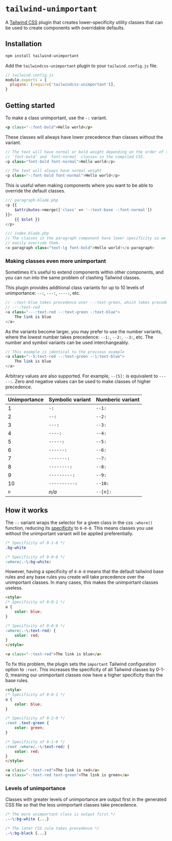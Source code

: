 # `tailwind-unimportant`
A [Tailwind CSS] plugin that creates lower-specificity utility classes that can
be used to create components with overridable defaults.

## Installation

```sh
npm install tailwind-unimportant
```

Add the `tailwindcss-unimportant` plugin to your `tailwind.config.js` file.

```js
// tailwind.config.js
module.exports = {
  plugins: [require('tailwindcss-unimportant')],
}
```

## Getting started

To make a class unimportant, use the `-:` variant.

```html
<p class="-:font-bold">Hello world</p>
```

These classes will always have lower precedence than classes without the variant.

```php
// The text will have normal or bold weight depending on the order of the
// `font-bold` and `font-normal` classes in the compiled CSS.
<p class="font-bold font-normal">Hello world</p>

// The text will always have normal weight
<p class="-:font-bold font-normal">Hello world</p>
```

This is useful when making components where you want to be able to override the
default classes.

```php
/// paragraph.blade.php
<p {{ 
    $attributes->merge(['class' => '-:text-base -:font-normal'])
}}>
    {{ $slot }}
</p>

/// index.blade.php
// The classes in the paragraph component have lower specificity so we can
// easily override them.
<x-paragraph class="text-lg font-bold">Hello world!</x-paragraph>
```

### Making classes even more unimportant

Sometimes it's useful to extend components within other components, and you can
run into the same problem of clashing Tailwind classes.

This plugin provides additional class variants for up to 10 levels of
unimportance: `--:`, `---:`, `----:`, etc. 

```php
// -:text-blue takes precedence over --:text-green, which takes precedence over
// ---:text-red
<a class="---:text-red --:text-green -:text-blue">
    The link is blue
</a>
```

As the variants become larger, you may prefer to use the number variants, where
the lowest number takes precedence: `--1:`, `--2:`, `--3:`, etc. The number and
symbol variants can be used interchangeably.

```php
// This example is identical to the previous example
<a class="--5:text-red --:text-green --1:text-blue">
    The link is blue
</a>
```

Arbitrary values are also supported. For example, `--[5]:` is equivalent to
`-----:`. Zero and negative values can be used to make classes of higher
precedence.

| Unimportance | Symbolic variant | Numberic variant |
|--------------|------------------|------------------|
| 1            | `-:`             | `--1:`           |
| 2            | `--:`            | `--2:`           |
| 3            | `---:`           | `--3:`           |
| 4            | `----:`          | `--4:`           |
| 5            | `-----:`         | `--5:`           |
| 6            | `------:`        | `--6:`           |
| 7            | `-------:`       | `--7:`           |
| 8            | `--------:`      | `--8:`           |
| 9            | `---------:`     | `--9:`           |
| 10           | `----------:`    | `--10:`          |
| `n`          | _n/a_            | `--[n]:`         |


## How it works

The `-:` variant wraps the selector for a given class in the css `:where()`
function, reducing its [specificity] to `0-0-0`. This means classes you use
without the unimportant variant will be applied preferentially.

```css
/* Specificity of 0-1-0 */
.bg-white

/* Specificity of 0-0-0 */
:where(.-\:bg-white)
```

However, having a specificity of `0-0-0` means that the default tailwind base
rules and any base rules you create will take precedence over the unimportant
classes. In many cases, this makes the unimportant classes useless.

```html
<style>
/* Specificity of 0-0-1 */
a {
    color: blue;
}

/* Specificity of 0-0-0 */
:where(.-\:text-red) {
    color: red;
} 
</style>

<a class="-:text-red">The link is blue</a>
```

To fix this problem, the plugin sets the `important` Tailwind configuration
option to `:root`. This increases the specificity of all Tailwind classes by
0-1-0, meaning our unimportant classes now have a higher specificity than the
base rules.

```html
<style>
/* Specificity of 0-0-1 */
a {
    color: blue;
}

/* Specificity of 0-2-0 */
:root .text-green {
    color: green;
}

/* Specificity of 0-1-0 */
:root :where(.-\:text-red) {
    color: red;
}
</style>

<a class="-:text-red">The link is red</a>
<a class="-:text-red text-green">The link is green</a>
```

### Levels of unimportance

Classes with greater levels of unimportance are output first in the generated
CSS file so that the less unimportant classes take precedence.

```css
/* The more unimportant class is output first */
.--\:bg-white {...}

/* The later CSS rule takes precedence */
.-\:bg-black {...}
```

[Tailwind CSS]: https://github.com/tailwindlabs/tailwindcss
[specificity]: https://developer.mozilla.org/en-US/docs/Web/CSS/Specificity
